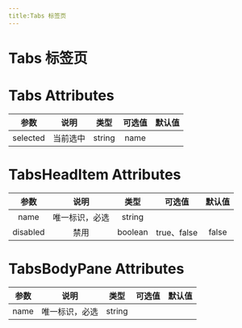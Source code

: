```yaml
---
title:Tabs 标签页
---
```

# Tabs 标签页
<ClientOnly>
<tabs-demos></tabs-demos>
<tabs-icon-demos></tabs-icon-demos>
<tabs-disabled-demos></tabs-disabled-demos>
</ClientOnly>


# Tabs Attributes
|参数| 说明 |  类型  | 可选值 | 默认值 |
| :-------------: |:-------------:| :-----:|:-----:|:-----:|
|selected| 当前选中 | string |name| 

# TabsHeadItem Attributes
|参数| 说明 |  类型  | 可选值 | 默认值 |
| :-------------: |:-------------:| :-----:|:-----:|:-----:|
|name| 唯一标识，必选 | string || 
|disabled|禁用|boolean|true、false|false

# TabsBodyPane Attributes
|参数| 说明 |  类型  | 可选值 | 默认值 |
| :-------------: |:-------------:| :-----:|:-----:|:-----:|
|name| 唯一标识，必选 | string || 
